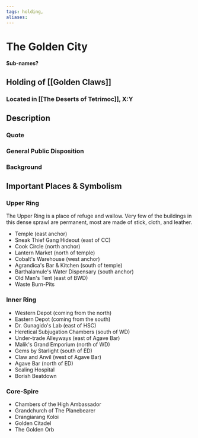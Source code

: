 ```yaml
---
tags: holding,
aliases:
---
```

# The Golden City
#### Sub-names?
## Holding of [[Golden Claws]]
### Located in [[The Deserts of Tetrimoc]], X:Y
## Description
### Quote

### General Public Disposition

### Background
## Important Places & Symbolism

### Upper Ring
The Upper Ring is a place of refuge and wallow. Very few of the buildings in this dense sprawl are permanent, most are made of stick, cloth, and leather.

- Temple (east anchor)
- Sneak Thief Gang Hideout (east of CC)
- Cook Circle (north anchor)
- Lantern Market (north of temple)
- Cobalt's Warehouse (west anchor)
- Agrandica's Bar & Kitchen (south of temple)
- Barthalamule's Water Dispensary (south anchor)
- Old Man's Tent (east of BWD)
- Waste Burn-Pits


### Inner Ring

- Western Depot (coming from the north)
- Eastern Depot (coming from the south)
- Dr. Gunagido's Lab (east of HSC)
- Heretical Subjugation Chambers (south of WD)
- Under-trade Alleyways (east of Agave Bar)
- Malik's Grand Emporium (north of WD)
- Gems by Starlight (south of ED)
- Claw and Anvil (west of Agave Bar)
- Agave Bar (north of ED)
- Scaling Hospital
- Borish Beatdown

### Core-Spire

- Chambers of the High Ambassador
- Grandchurch of The Planebearer
- Drangiarang Koloi
- Golden Citadel
- The Golden Orb


